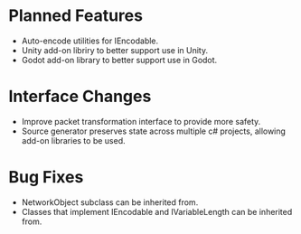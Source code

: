 # Planned Features

- Auto-encode utilities for IEncodable.
- Unity add-on libriry to better support use in Unity.
- Godot add-on library to better support use in Godot.

# Interface Changes

- Improve packet transformation interface to provide more safety.
- Source generator preserves state across multiple c# projects, allowing add-on libraries to be used.

# Bug Fixes

- NetworkObject subclass can be inherited from.
- Classes that implement IEncodable and IVariableLength can be inherited from.
